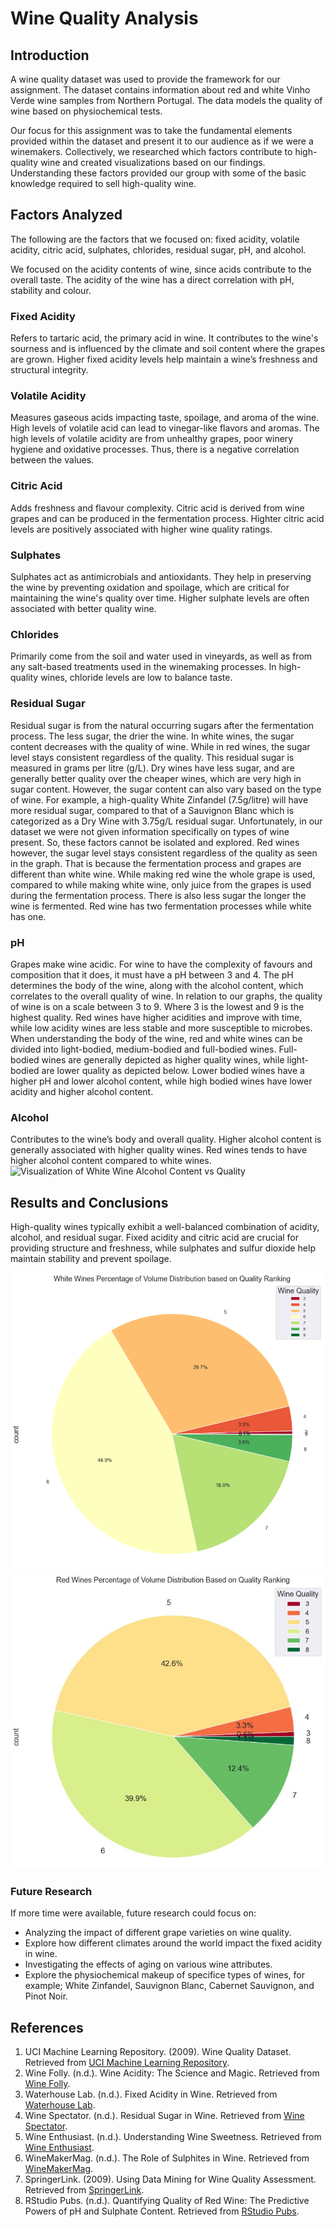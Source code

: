 # **Wine Quality Analysis**

## Introduction
A wine quality dataset was used to provide the framework for our assignment. The dataset contains information about red and white Vinho Verde wine samples from Northern Portugal. The data models the quality of wine based on physiochemical tests.

Our focus for this assignment was to take the fundamental elements provided within the dataset and present it to our audience as if we were a winemakers. Collectively, we researched which factors contribute to high-quality wine and created visualizations based on our findings. Understanding these factors provided our group with some of the basic knowledge required to sell high-quality wine.

## Factors Analyzed
The following are the factors that we focused on: fixed acidity, volatile acidity, citric acid, sulphates, chlorides, residual sugar, pH, and alcohol.

We focused on the acidity contents of wine, since acids contribute to the overall taste. The acidity of the wine has a direct correlation with pH, stability and colour. 

### Fixed Acidity
Refers to tartaric acid, the primary acid in wine. It contributes to the wine's sourness and is influenced by the climate and soil content where the grapes are grown. Higher fixed acidity levels help maintain a wine’s freshness and structural integrity.

### Volatile Acidity
Measures gaseous acids impacting taste, spoilage, and aroma of the wine. High levels of volatile acid can lead to vinegar-like flavors and aromas. The high levels of volatile acidity are from unhealthy grapes, poor winery hygiene and oxidative processes. Thus, there is a negative correlation between the values.

### Citric Acid
Adds freshness and flavour complexity. Citric acid is derived from wine grapes and can be produced in the fermentation process. Highter citric acid levels are positively associated with higher wine quality ratings.


### Sulphates
Sulphates act as antimicrobials and antioxidants. They help in preserving the wine by preventing oxidation and spoilage, which are critical for maintaining the wine's quality over time​. Higher sulphate levels are often associated with better quality wine.

### Chlorides
Primarily come from the soil and water used in vineyards, as well as from any salt-based treatments used in the winemaking processes.​ In high-quality wines, chloride levels are low to balance taste.

### Residual Sugar
Residual sugar is from the natural occurring sugars after the fermentation process. The less sugar, the drier the wine. In white wines, the sugar content decreases with the quality of wine. While in red wines, the sugar level stays consistent regardless of the quality. This residual sugar is measured in grams per litre (g/L). Dry wines have less sugar, and are generally better quality over the cheaper wines, which are very high in sugar content. However, the sugar content can also vary based on the type of wine. For example, a high-quality White Zinfandel (7.5g/litre) will have more residual sugar, compared to that of a Sauvignon Blanc which is categorized as a Dry Wine with 3.75g/L residual sugar. Unfortunately, in our dataset we were not given information specifically on types of wine present. So, these factors cannot be isolated and explored. Red wines however, the sugar level stays consistent regardless of the quality as seen in the graph. That is because the fermentation process and grapes are different than white wine. While making red wine the whole grape is used, compared to while making white wine, only juice from the grapes is used during the fermentation process. There is also less sugar the longer the wine is fermented. Red wine has two fermentation processes while white has one.

### pH
Grapes make wine acidic. For wine to have the complexity of favours and composition that it does, it must have a pH between 3 and 4. The pH determines the body of the wine, along with the alcohol content, which correlates to the overall quality of wine. In relation to our graphs, the quality of wine is on a scale between 3 to 9. Where 3 is the lowest and 9 is the highest quality.  Red wines have higher acidities and improve with time, while low acidity wines are less stable and more susceptible to microbes. When understanding the body of the wine, red and white wines can be divided into light-bodied, medium-bodied and full-bodied wines. Full-bodied wines are generally depicted as higher quality wines, while light-bodied are lower quality as depicted below. Lower bodied wines have a higher pH and lower alcohol content, while high bodied wines have lower acidity and higher alcohol content.

### Alcohol
Contributes to the wine’s body and overall quality. Higher alcohol content is generally associated with higher quality wines.
Red wines tends to have higher alcohol content compared to white wines. 
![Visualization of White Wine Alcohol Content vs Quality](white_wine_alcohol_content_vs_quality.PNG)

## Results and Conclusions
High-quality wines typically exhibit a well-balanced combination of acidity, alcohol, and residual sugar. Fixed acidity and citric acid are crucial for providing structure and freshness, while sulphates and sulfur dioxide help maintain stability and prevent spoilage.

![White Wine Components Contribution by Percentage](white_wine_contribution_by_percentage_.png)
![Red Wine Components Contribution by Percentages](red_wine_contribution_by_percentages.png)

### Future Research
If more time were available, future research could focus on:
- Analyzing the impact of different grape varieties on wine quality.
- Explore how different climates around the world impact the fixed acidity in wine.
- Investigating the effects of aging on various wine attributes.
- Explore the physiochemical makeup of specifice types of wines, for example; White Zinfandel, Sauvignon Blanc, Cabernet Sauvignon, and Pinot Noir.

## References
1. UCI Machine Learning Repository. (2009). Wine Quality Dataset. Retrieved from [UCI Machine Learning Repository](https://archive.ics.uci.edu/ml/datasets/Wine+Quality).
2. Wine Folly. (n.d.). Wine Acidity: The Science and Magic. Retrieved from [Wine Folly](https://winefolly.com/tutorial/wine-acidity/).
3. Waterhouse Lab. (n.d.). Fixed Acidity in Wine. Retrieved from [Waterhouse Lab](https://waterhouse.ucdavis.edu/whats-in-wine/fixed-acidity).
4. Wine Spectator. (n.d.). Residual Sugar in Wine. Retrieved from [Wine Spectator](https://www.winespectator.com/articles/residual-sugar-in-wine).
5. Wine Enthusiast. (n.d.). Understanding Wine Sweetness. Retrieved from [Wine Enthusiast](https://www.winemag.com/2018/05/16/wine-sweetness-chart/).
6. WineMakerMag. (n.d.). The Role of Sulphites in Wine. Retrieved from [WineMakerMag](https://winemakermag.com/article/858-the-role-of-sulfites-in-wine).
7. SpringerLink. (2009). Using Data Mining for Wine Quality Assessment. Retrieved from [SpringerLink](https://link.springer.com/chapter/10.1007/978-1-84800-370-3_16).
8. RStudio Pubs. (n.d.). Quantifying Quality of Red Wine: The Predictive Powers of pH and Sulphate Content. Retrieved from [RStudio Pubs](https://rpubs.com/).
